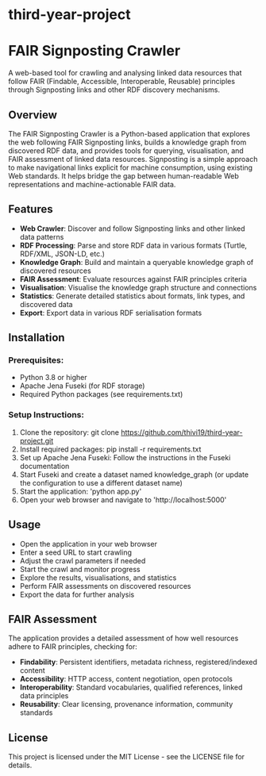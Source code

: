 # third-year-project
# FAIR Signposting Crawler
A web-based tool for crawling and analysing linked data resources that follow FAIR (Findable, Accessible, Interoperable, Reusable) principles through Signposting links and other RDF discovery mechanisms.

## Overview
The FAIR Signposting Crawler is a Python-based application that explores the web following FAIR Signposting links, builds a knowledge graph from discovered RDF data, and provides tools for querying, visualisation, and FAIR assessment of linked data resources.
Signposting is a simple approach to make navigational links explicit for machine consumption, using existing Web standards. It helps bridge the gap between human-readable Web representations and machine-actionable FAIR data.

## Features
- **Web Crawler**: Discover and follow Signposting links and other linked data patterns
- **RDF Processing**: Parse and store RDF data in various formats (Turtle, RDF/XML, JSON-LD, etc.)
- **Knowledge Graph**: Build and maintain a queryable knowledge graph of discovered resources
- **FAIR Assessment**: Evaluate resources against FAIR principles criteria
- **Visualisation**: Visualise the knowledge graph structure and connections
- **Statistics**: Generate detailed statistics about formats, link types, and discovered data
- **Export**: Export data in various RDF serialisation formats

## Installation
### Prerequisites:
- Python 3.8 or higher
- Apache Jena Fuseki (for RDF storage)
- Required Python packages (see requirements.txt)

### Setup Instructions:
1. Clone the repository: git clone https://github.com/thivi19/third-year-project.git
2. Install required packages: pip install -r requirements.txt
3. Set up Apache Jena Fuseki: Follow the instructions in the Fuseki documentation
4. Start Fuseki and create a dataset named knowledge_graph (or update the configuration to use a different dataset name)
5. Start the application: 'python app.py'
6. Open your web browser and navigate to 'http://localhost:5000'

## Usage
- Open the application in your web browser
- Enter a seed URL to start crawling
- Adjust the crawl parameters if needed
- Start the crawl and monitor progress
- Explore the results, visualisations, and statistics
- Perform FAIR assessments on discovered resources
- Export the data for further analysis

## FAIR Assessment
The application provides a detailed assessment of how well resources adhere to FAIR principles, checking for:
- **Findability**: Persistent identifiers, metadata richness, registered/indexed content
- **Accessibility**: HTTP access, content negotiation, open protocols
- **Interoperability**: Standard vocabularies, qualified references, linked data principles
- **Reusability**: Clear licensing, provenance information, community standards

## License
This project is licensed under the MIT License - see the LICENSE file for details.